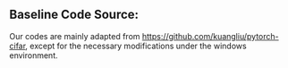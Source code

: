 ## Baseline Code Source:
  Our codes are mainly adapted from https://github.com/kuangliu/pytorch-cifar, except for the necessary modifications under the windows environment.
